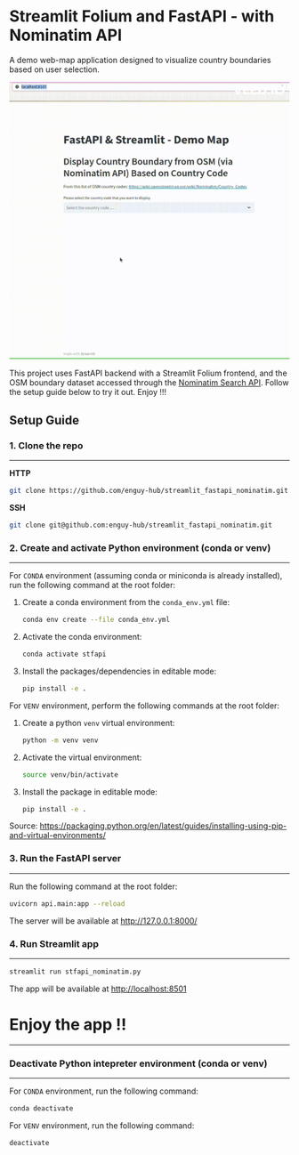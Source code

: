 # Streamlit Folium and FastAPI - with Nominatim API

A demo web-map application designed to visualize country boundaries based on user selection. 

![demo](src/demo_nominatim.gif)

This project uses FastAPI backend with a Streamlit Folium frontend, and the OSM boundary dataset accessed through the [Nominatim Search API](https://nominatim.org/release-docs/latest/api/Search/). Follow the setup guide below to try it out. Enjoy !!!


## Setup Guide


### 1. Clone the repo

---

**HTTP**

```sh
git clone https://github.com/enguy-hub/streamlit_fastapi_nominatim.git
```

**SSH**

```sh
git clone git@github.com:enguy-hub/streamlit_fastapi_nominatim.git
```


### 2. Create and activate Python environment (conda or venv)

---

For `CONDA` environment (assuming conda or miniconda is already installed), run the following command at the root folder:

1. Create a conda environment from the `conda_env.yml` file:

   ```sh
   conda env create --file conda_env.yml
   ```

2. Activate the conda environment:

   ```sh
   conda activate stfapi
   ```

3. Install the packages/dependencies in editable mode:
   ```sh
   pip install -e .
   ```

For `VENV` environment, perform the following commands at the root folder:

1. Create a python `venv` virtual environment:

   ```sh
   python -m venv venv
   ```

2. Activate the virtual environment:

   ```sh
   source venv/bin/activate
   ```

3. Install the package in editable mode:
   ```sh
   pip install -e .
   ```

Source: <https://packaging.python.org/en/latest/guides/installing-using-pip-and-virtual-environments/>


### 3. Run the FastAPI server

---

Run the following command at the root folder:

```sh
uvicorn api.main:app --reload
```

The server will be available at <http://127.0.0.1:8000/>


### 4. Run Streamlit app

---

```sh
streamlit run stfapi_nominatim.py
```

The app will be available at <http://localhost:8501>


# Enjoy the app !!

---


### Deactivate Python intepreter environment (conda or venv)

---

For `CONDA` environment, run the following command:

```sh
conda deactivate
```

For `VENV` environment, run the following command:

```sh
deactivate
```
